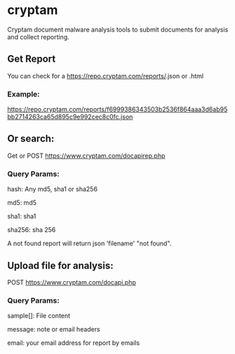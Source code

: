 cryptam
=======

Cryptam document malware analysis tools to submit documents for analysis and collect reporting.

Get Report
----------
You can check for a https://repo.cryptam.com/reports/<sha256>.json or .html

### Example:
https://repo.cryptam.com/reports/f6999386343503b2536f864aaa3d6ab95bb2714263ca65d895c9e992cec8c0fc.json

Or search:
----------
Get or POST https://www.cryptam.com/docapirep.php

### Query Params:

hash: Any md5, sha1 or sha256

md5: md5

sha1: sha1

sha256: sha 256

A not found report will return json 'filename' "not found".


Upload file for analysis:
-------------------------
POST https://www.cryptam.com/docapi.php

### Query Params:

sample[]: File content

message: note or email headers

email: your email address for report by emails


